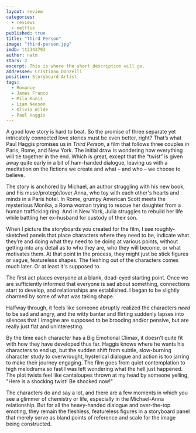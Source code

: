 ```yaml
---
layout: review
categories: 
  - reviews
  - netflix
published: true
title: "Third Person"
image: "third-person.jpg"
imdb: tt2343793
author: natm
stars: 2
excerpt: This is where the short description will go.
addressee: Cristiano Donzelli
position: Storyboard Artist
tags: 
  - Romance
  - James Franco
  - Mila Kunis
  - Liam Neeson
  - Olivia WIlde
  - Paul Haggis
---
```

A good love story is hard to beat. So the promise of three separate yet intricately connected love stories must be even better, right? That’s what Paul Haggis promises us in _Third Person_, a film that follows three couples in Paris, Rome, and New York. The initial draw is wondering how everything will tie together in the end. Which is great, except that the “twist” is given away quite early in a bit of ham-handed dialogue, leaving us with a meditation on the fictions we create and what – and who – we choose to believe.

The story is anchored by Michael, an author struggling with his new book, and his muse/protegé/lover Anna, who toy with each other's hearts and minds in a Paris hotel. In Rome, grumpy American Scott meets the mysterious Monika, a Roma woman trying to rescue her daughter from a human trafficking ring. And in New York, Julia struggles to rebuild her life while battling her ex-husband for custody of their son.

When I picture the storyboards you created for the film, I see roughly-sketched panels that place characters where they need to be, indicate what they’re  and doing what they need to be doing at various points, without getting into any detail as to who they are, who they will become, or what motivates them. At that point in the process, they might just be stick figures or vague, featureless shapes. The fleshing out of the characters comes much later. Or at least it's supposed to.

The first act places everyone at a blank, dead-eyed starting point. Once we are sufficiently informed that everyone is sad about something, connections start to develop, and relationships are established. I began to be slightly charmed by some of what was taking shape.

Halfway through, it feels like someone abruptly realized the characters _need_ to be sad and angry, and the witty banter and flirting suddenly lapses into silences that I imagine are supposed to be brooding and/or pensive, but are really just flat and uninteresting.

By the time each character has a Big Emotional Climax, it doesn't quite fit with how they have developed thus far. Haggis knows where he wants his characters to end up, but the sudden shift from subtle, slow-burning character study to overwrought, hysterical dialogue and action is too jarring to make their journey engaging. The film goes from quiet contemplation to high melodrama so fast I was left wondering what the hell just happened. The plot twists feel like cantaloupes thrown at my head by someone yelling, "Here is a shocking twist! Be shocked now!"

The characters do and say a lot, and there are a few moments in which you see a glimmer of chemistry or life, especially in the Michael-Anna relationship. But for all the heavy-handed dialogue and over-the-top emoting, they remain the fleshless, featureless figures in a storyboard panel that merely serve as bland points of reference and scale for the image being constructed. 